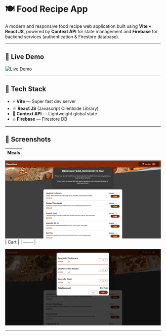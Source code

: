 # 🍽️ Food Recipe App

A modern and responsive food recipe web application built using **Vite + React JS**, powered by **Context API** for state management and **Firebase** for backend services (authentication & Firestore database).

---

## 🚀 Live Demo

[![Live Demo](https://img.shields.io/badge/View-Live-green?style=for-the-badge&logo=vercel)](https://food-recipe-app-952ba7.netlify.app/)

---

## 🔧 Tech Stack

-   ⚡ **Vite** — Super fast dev server
-   ⚛️ **React JS** (Javascript Clientside Library)
-   🧠 **Context API** — Lightweight global state
-   🔥 **Firebase** — Firestore DB

---

## 🧪 Screenshots

| Meals |
| ----- |

![Meals](./screenshots/meals-preview.png)
| Cart |
| ----- |

![cart](./screenshots/cart-preview.png)

---
